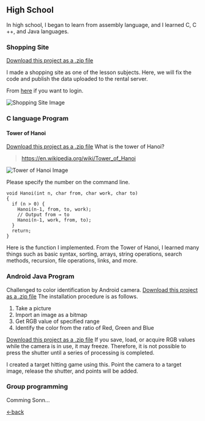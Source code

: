 ## High School

In high school, I began to learn from assembly language, and I learned C, C ++, and Java languages.

### Shopping Site
<a class="zip_download_link" href="https://github.com/7vvXi/portfolio/raw/master/high/shopping.zip">Download this project as a .zip file</a>

I made a shopping site as one of the lesson subjects. 
Here, we will fix the code and publish the data uploaded to the rental server.

From [here](http://tibineko923.starfree.jp/shopping/) if you want to login.

![Shopping Site Image](/portfolio/images/shop_pic.png)

### C language Program 

#### Tower of Hanoi 
<a class="zip_download_link" href="https://github.com/7vvXi/portfolio/raw/master/high/Hanoi.zip">Download this project as a .zip file</a>
What is the tower of Hanoi?
>https://en.wikipedia.org/wiki/Tower_of_Hanoi

![Tower of Hanoi Image](/portfolio/images/hanoi.gif)

Please specify the number on the command line.

```
void Hanoi(int n, char from, char work, char to)
{
  if (n > 0) {
    Hanoi(n-1, from, to, work);
    // Output from → to
    Hanoi(n-1, work, from, to);
  }
  return;
}
```
Here is the function I implemented.
From the Tower of Hanoi, I learned many things such as basic syntax, sorting, arrays, 
string operations, search methods, recursion, file operations, links, and more.

### Android Java Program

Challenged to color identification by Android camera.
<a class="zip_download_link" href="https://github.com/7vvXi/portfolio/raw/master/high/Camera_color.zip">Download this project as a .zip file</a>
The installation procedure is as follows.
 1. Take a picture
 2. Import an image as a bitmap
 3. Get RGB value of specified range
 4. Identify the color from the ratio of Red, Green and Blue
 
<a class="zip_download_link" href="https://github.com/7vvXi/portfolio/raw/master/high/Camera_target.zip">Download this project as a .zip file</a>
If you save, load, or acquire RGB values while the camera is in use, it may freeze. 
Therefore, it is not possible to press the shutter until a series of processing is completed.

I created a target hitting game using this.
Point the camera to a target image, release the shutter, and points will be added.

### Group programming

Comming Sonn...


[←back](https://7vvxi.github.io/portfolio/)
